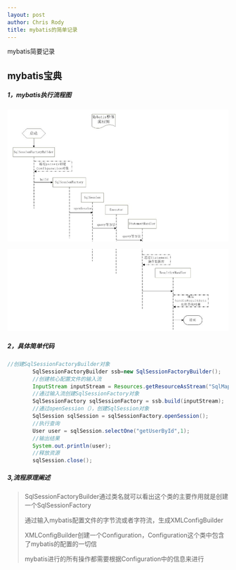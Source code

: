 ```yaml
---
layout: post
author: Chris Rody
title: mybatis的简单记录
---
```


mybatis简要记录

## mybatis宝典

##### 1，mybatis执行流程图

![mybatis](https://github.com/rodyyyy/rodyyyy.github.io/raw/master/images/mybatis流程1.png)

![mybaa](https://github.com/rodyyyy/rodyyyy.github.io/raw/master/images/mybatis流程2.png)

##### 2，具体简单代码

``` java
//创建SqlSessionFactoryBuilder对象
		SqlSessionFactoryBuilder ssb=new SqlSessionFactoryBuilder();
		//创建核心配置文件的输入流
		InputStream inputStream = Resources.getResourceAsStream("SqlMapConfig.xml");
		//通过输入流创建SqlSessionFactory对象
		SqlSessionFactory sqlSessionFactory = ssb.build(inputStream);
		//通过openSession（），创建SqlSession对象
		SqlSession sqlSession = sqlSessionFactory.openSession();
		//执行查询
		User user = sqlSession.selectOne("getUserById",1);
		//输出结果
		System.out.println(user);
		//释放资源
		sqlSession.close();
```

##### 3,流程原理阐述

>SqlSessionFactoryBuilder通过类名就可以看出这个类的主要作用就是创建一个SqlSessionFactory
>
>通过输入mybatis配置文件的字节流或者字符流，生成XMLConfigBuilder
>
>XMLConfigBuilder创建一个Configuration，Configuration这个类中包含了mybatis的配置的一切信
>
>mybatis进行的所有操作都需要根据Configuration中的信息来进行
